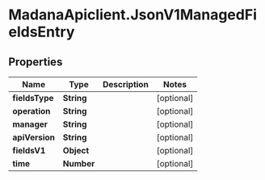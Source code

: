 # MadanaApiclient.JsonV1ManagedFieldsEntry

## Properties

Name | Type | Description | Notes
------------ | ------------- | ------------- | -------------
**fieldsType** | **String** |  | [optional] 
**operation** | **String** |  | [optional] 
**manager** | **String** |  | [optional] 
**apiVersion** | **String** |  | [optional] 
**fieldsV1** | **Object** |  | [optional] 
**time** | **Number** |  | [optional] 


